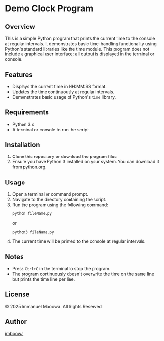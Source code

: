 # Demo Clock Program

## Overview
This is a simple Python program that prints the current time to the console at regular intervals. It demonstrates basic time-handling functionality using Python's standard libraries like the time module. This program does not include a graphical user interface; all output is displayed in the terminal or console.

## Features
- Displays the current time in HH:MM:SS format.
- Updates the time continuously at regular intervals.
- Demonstrates basic usage of Python's `time` library.

## Requirements
- Python 3.x
- A terminal or console to run the script

## Installation
1. Clone this repository or download the program files.
2. Ensure you have Python 3 installed on your system. You can download it from [python.org](https://www.python.org/downloads/).

## Usage
1. Open a terminal or command prompt.
2. Navigate to the directory containing the script.
3. Run the program using the following command:
   ```bash
   python fileName.py
   ```
   or
   ```bash
   python3 fileName.py
   ```
5. The current time will be printed to the console at regular intervals.

## Notes
- Press `Ctrl+C` in the terminal to stop the program.
- The program continuously doesn't overwrite the time on the same line but prints the time line per line.

## License
© 2025 Immanuel Mboowa. All Rights Reserved

## Author
[imboowa](https://github.com/imboowa)

